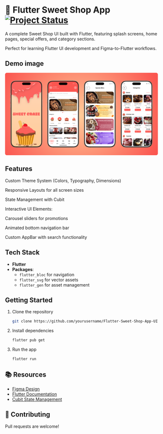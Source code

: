 # 🍰 Flutter Sweet Shop App [![Project Status](https://img.shields.io/badge/status-under%20development-orange.svg)]()

A complete Sweet Shop UI built with Flutter, featuring splash screens, home pages, special offers, and category sections.

Perfect for learning Flutter UI development and Figma-to-Flutter workflows.

## Demo image

![Demo](https://raw.githubusercontent.com/ales-dev-studio/Flutter-Sweet-Shop-App-UI/refs/heads/main/assets/demos/demo-1.png)

## Features
Custom Theme System (Colors, Typography, Dimensions)

Responsive Layouts for all screen sizes

State Management with Cubit

Interactive UI Elements:

  Carousel sliders for promotions
  
  Animated bottom navigation bar
  
  Custom AppBar with search functionality


## Tech Stack  
- **Flutter**
- **Packages**:  
  - `flutter_bloc` for navigation
  - `flutter_svg` for vector assets  
  - `flutter_gen` for asset management  

## Getting Started  
1. Clone the repository  
   ```bash
   git clone https://github.com/yourusername/Flutter-Sweet-Shop-App-UI.git
   ```
2. Install dependencies  
   ```bash
   flutter pub get
   ```
3. Run the app  
   ```bash
   flutter run
   ```

## 📚 Resources  
- [Figma Design](https://www.figma.com/design/kgbuMUCvaYoMXLRjDxkZ6s/Sweet-Craze?node-id=1-2&t=ynInnRvFPLgl3VuP-1)  
- [Flutter Documentation](https://flutter.dev)  
- [Cubit State Management](https://bloclibrary.dev/)  

## 🤝 Contributing  
Pull requests are welcome!
